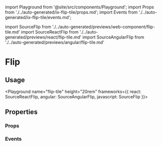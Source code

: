 import Playground from '@site/src/components/Playground';
import Props from './../auto-generated/ix-flip-tile/props.md';
import Events from './../auto-generated/ix-flip-tile/events.md';

import SourceFlip from './../auto-generated/previews/web-component/flip-tile.md'
import SourceReactFlip from './../auto-generated/previews/react/flip-tile.md'
import SourceAngularFlip from './../auto-generated/previews/angular/flip-tile.md'

# Flip

## Usage

<Playground
name="flip-tile" height="20rem"
frameworks={{
  react: SourceReactFlip,
  angular: SourceAngularFlip,
  javascript: SourceFlip
}}>
</Playground>

## Properties

### Props

<Props />

### Events

<Events />
